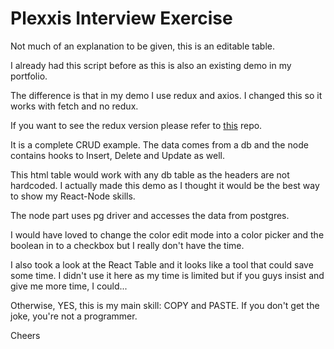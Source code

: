 # Plexxis Interview Exercise

Not much of an explanation to be given, this is an editable table.

I already had this script before as this is also an existing demo in my portfolio.

The difference is that in my demo I use redux and axios. I changed this so it works with fetch and no redux.

If you want to see the redux version please refer to <a href="https://github.com/horia8n/react_node_dbs">this</a> repo.

It is a complete CRUD example. The data comes from a db and the node contains hooks to Insert, Delete and Update as well.

This html table would work with any db table as the headers are not hardcoded. I actually made this demo as I thought it would be the best way to show my React-Node skills.

The node part uses pg driver and accesses the data from postgres.

I would have loved to change the color edit mode into a color picker and the boolean in to a checkbox but I really don't have the time.

I also took a look at the React Table and it looks like a tool that could save some time. I didn't use it here as my time is limited but if you guys insist and give me more time, I could...

Otherwise, YES, this is my main skill: COPY and PASTE. If you don't get the joke, you're not a programmer.

Cheers